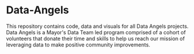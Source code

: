# Data-Angels
This repository contains code, data and visuals for all Data Angels projects. Data Angels is a Mayor's Data Team led program comprised of a cohort of volunteers that donate their time and skills to help us reach our mission of leveraging data to make positive community improvements. 
